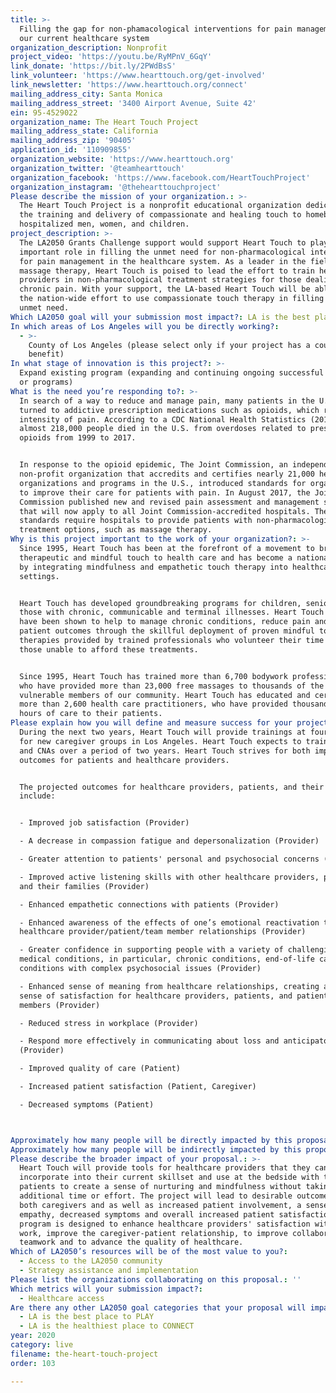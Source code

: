 ```yaml
---
title: >-
  Filling the gap for non-phamacological interventions for pain management in
  our current healthcare system
organization_description: Nonprofit
project_video: 'https://youtu.be/RyMPnV_6GqY'
link_donate: 'https://bit.ly/2PWdBsS'
link_volunteer: 'https://www.hearttouch.org/get-involved'
link_newsletter: 'https://www.hearttouch.org/connect'
mailing_address_city: Santa Monica
mailing_address_street: '3400 Airport Avenue, Suite 42'
ein: 95-4529022
organization_name: The Heart Touch Project
mailing_address_state: California
mailing_address_zip: '90405'
application_id: '110909855'
organization_website: 'https://www.hearttouch.org'
organization_twitter: '@teamhearttouch'
organization_facebook: 'https://www.facebook.com/HeartTouchProject'
organization_instagram: '@thehearttouchproject'
Please describe the mission of your organization.: >-
  The Heart Touch Project is a nonprofit educational organization dedicated to
  the training and delivery of compassionate and healing touch to homebound or
  hospitalized men, women, and children. 
project_description: >-
  The LA2050 Grants Challenge support would support Heart Touch to play an
  important role in filling the unmet need for non-pharmacological interventions
  for pain management in the healthcare system. As a leader in the field of
  massage therapy, Heart Touch is poised to lead the effort to train healthcare
  providers in non-pharmacological treatment strategies for those dealing with
  chronic pain. With your support, the LA-based Heart Touch will be able to lead
  the nation-wide effort to use compassionate touch therapy in filling this
  unmet need.
Which LA2050 goal will your submission most impact?: LA is the best place to LIVE
In which areas of Los Angeles will you be directly working?:
  - >-
    County of Los Angeles (please select only if your project has a countywide
    benefit)
In what stage of innovation is this project?: >-
  Expand existing program (expanding and continuing ongoing successful projects
  or programs)
What is the need you’re responding to?: >-
  In search of a way to reduce and manage pain, many patients in the U.S. have
  turned to addictive prescription medications such as opioids, which reduce the
  intensity of pain. According to a CDC National Health Statistics (2019),
  almost 218,000 people died in the U.S. from overdoses related to prescription
  opioids from 1999 to 2017. 


  In response to the opioid epidemic, The Joint Commission, an independent
  non-profit organization that accredits and certifies nearly 21,000 health care
  organizations and programs in the U.S., introduced standards for organizations
  to improve their care for patients with pain. In August 2017, the Joint
  Commission published new and revised pain assessment and management standards
  that will now apply to all Joint Commission-accredited hospitals. The new
  standards require hospitals to provide patients with non-pharmacological pain
  treatment options, such as massage therapy. 
Why is this project important to the work of your organization?: >-
  Since 1995, Heart Touch has been at the forefront of a movement to bring
  therapeutic and mindful touch to health care and has become a national leader
  by integrating mindfulness and empathetic touch therapy into healthcare
  settings.


  Heart Touch has developed groundbreaking programs for children, seniors, and
  those with chronic, communicable and terminal illnesses. Heart Touch programs
  have been shown to help to manage chronic conditions, reduce pain and improve
  patient outcomes through the skillful deployment of proven mindful touch
  therapies provided by trained professionals who volunteer their time to serve
  those unable to afford these treatments.


  Since 1995, Heart Touch has trained more than 6,700 bodywork professionals,
  who have provided more than 23,000 free massages to thousands of the most
  vulnerable members of our community. Heart Touch has educated and certified
  more than 2,600 health care practitioners, who have provided thousands of
  hours of care to their patients.
Please explain how you will define and measure success for your project.: >+
  During the next two years, Heart Touch will provide trainings at four sites
  for new caregiver groups in Los Angeles. Heart Touch expects to train 520 RNs
  and CNAs over a period of two years. Heart Touch strives for both improved
  outcomes for patients and healthcare providers.  


  The projected outcomes for healthcare providers, patients, and their families
  include: 


  - Improved job satisfaction (Provider) 

  - A decrease in compassion fatigue and depersonalization (Provider)

  - Greater attention to patients' personal and psychosocial concerns (Provider)

  - Improved active listening skills with other healthcare providers, patients
  and their families (Provider)

  - Enhanced empathetic connections with patients (Provider)

  - Enhanced awareness of the effects of one’s emotional reactivation the
  healthcare provider/patient/team member relationships (Provider)

  - Greater confidence in supporting people with a variety of challenging
  medical conditions, in particular, chronic conditions, end-of-life care and
  conditions with complex psychosocial issues (Provider)

  - Enhanced sense of meaning from healthcare relationships, creating a greater
  sense of satisfaction for healthcare providers, patients, and patient family
  members (Provider)

  - Reduced stress in workplace (Provider)

  - Respond more effectively in communicating about loss and anticipatory grief
  (Provider) 

  - Improved quality of care (Patient) 

  - Increased patient satisfaction (Patient, Caregiver) 

  - Decreased symptoms (Patient)



Approximately how many people will be directly impacted by this proposal?: '520'
Approximately how many people will be indirectly impacted by this proposal?: ''
Please describe the broader impact of your proposal.: >-
  Heart Touch will provide tools for healthcare providers that they can
  incorporate into their current skillset and use at the bedside with their
  patients to create a sense of nurturing and mindfulness without taking
  additional time or effort. The project will lead to desirable outcomes for
  both caregivers and as well as increased patient involvement, a sense of
  empathy, decreased symptoms and overall increased patient satisfaction. The
  program is designed to enhance healthcare providers' satisfaction with their
  work, improve the caregiver-patient relationship, to improve collaborative
  teamwork and to advance the quality of healthcare. 
Which of LA2050’s resources will be of the most value to you?:
  - Access to the LA2050 community
  - Strategy assistance and implementation
Please list the organizations collaborating on this proposal.: ''
Which metrics will your submission impact?:
  - Healthcare access
Are there any other LA2050 goal categories that your proposal will impact?:
  - LA is the best place to PLAY
  - LA is the healthiest place to CONNECT
year: 2020
category: live
filename: the-heart-touch-project
order: 103

---
```

